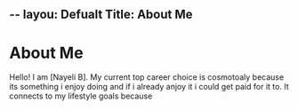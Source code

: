 --
layou: Defualt
Title: About Me
---
# About Me
Hello! I am [Nayeli B].
My current top career choice is cosmotoaly because its something i enjoy doing and if i already anjoy it i could get paid for it to. It connects to my lifestyle goals because
